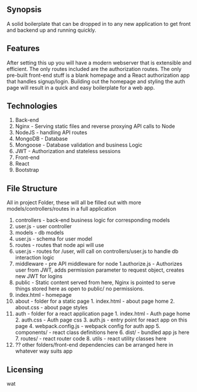 ## Synopsis

A solid boilerplate that can be dropped in to any new application to get front and backend up and running quickly. 

## Features

After setting this up you will have a modern webserver that is extensible and efficient. The only routes included are the authorization routes. The only pre-built front-end stuff is a blank homepage and a React authorization app that handles signup/login. Building out the homepage and styling the auth page will result in a quick and easy boilerplate for a web app.

## Technologies

1. Back-end
  1. Nginx - Serving static files and reverse proxying API calls to Node
  2. NodeJS - handling API routes
  3. MongoDB - Database
  4. Mongoose - Database validation and business Logic
  5. JWT - Authorization and stateless sessions
2. Front-end
  1. React
  2. Bootstrap
  
## File Structure

All in project Folder, these will all be filled out with more models/controllers/routes in a full application

1. controllers - back-end business logic for corresponding models
  1. user.js - user controller
2. models - db models
  1. user.js - schema for user model
3. routes - routes that node api will use
  1. user.js - routes for /user, will call on controllers/user.js to handle db interaction logic
4. middleware - pre API middleware for node
  1.authorize.js - Authorizes user from JWT, adds permission parameter to request object, creates new JWT for logins
5. public - Static content served from here, Nginx is pointed to serve things stored here as open to public/ no permissions.
  1. index.html - homepage
  2. about - folder for a static page
    1. index.html - about page home
    2. about.css - about page styles
  3. auth - folder for a react application page
    1. index.html - Auth page home
    2. auth.css - Auth page css
    3. auth.js - entry point for react app on this page
    4. webpack.config.js - webpack config for auth app
    5. components/ - react class definitions here
    6. dist/ - bundled app js here
    7. routes/ - react router code
    8. utils - react utility classes here
  4. ?? other folders/front-end dependencies can be arranged here in whatever way suits app

## Licensing

wat
